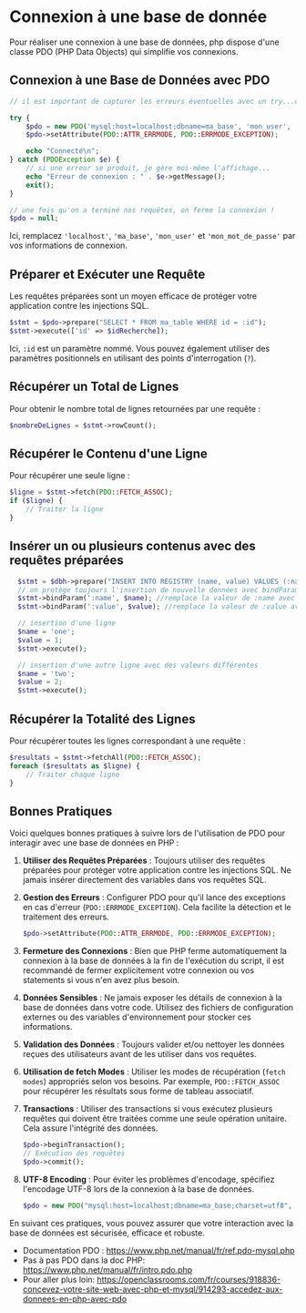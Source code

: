 # Connexion à une base de donnée

Pour réaliser une connexion à une base de données, php dispose d'une classe PDO (PHP Data Objects) qui simplifie vos connexions.

## Connexion à une Base de Données avec PDO

```php
// il est important de capturer les erreurs éventuelles avec un try...catch, de cette manière, s'il y a une erreur, elle sera capturée et remplacer par notre propre gestion des erreur :

try {
    $pdo = new PDO('mysql:host=localhost;dbname=ma_base', 'mon_user', 'mon_mot_de_passe');
    $pdo->setAttribute(PDO::ATTR_ERRMODE, PDO::ERRMODE_EXCEPTION);

    echo "Connecté\n";
} catch (PDOException $e) {
    // si une erreur se produit, je gère moi-même l'affichage...
    echo "Erreur de connexion : " . $e->getMessage();
    exit();
}

// une fois qu'on a terminé nos requêtes, on ferme la connexion !
$pdo = null;
```

Ici, remplacez `'localhost'`, `'ma_base'`, `'mon_user'` et `'mon_mot_de_passe'` par vos informations de connexion.

## Préparer et Exécuter une Requête

Les requêtes préparées sont un moyen efficace de protéger votre application contre les injections SQL.

```php
$stmt = $pdo->prepare("SELECT * FROM ma_table WHERE id = :id");
$stmt->execute(['id' => $idRecherche]);
```

Ici, `:id` est un paramètre nommé. Vous pouvez également utiliser des paramètres positionnels en utilisant des points d'interrogation (`?`).

## Récupérer un Total de Lignes

Pour obtenir le nombre total de lignes retournées par une requête :

```php
$nombreDeLignes = $stmt->rowCount();
```

## Récupérer le Contenu d'une Ligne

Pour récupérer une seule ligne :

```php
$ligne = $stmt->fetch(PDO::FETCH_ASSOC);
if ($ligne) {
    // Traiter la ligne
}
```

## Insérer un ou plusieurs contenus avec des requêtes préparées

```php
  $stmt = $dbh->prepare("INSERT INTO REGISTRY (name, value) VALUES (:name, :value)");
  // on protège toujours l'insertion de nouvelle données avec bindParam
  $stmt->bindParam(':name', $name); //remplace la valeur de :name avec une valeur échapée de la variable $name
  $stmt->bindParam(':value', $value); //remplace la valeur de :value avec une valeur échapée de la variable $value

  // insertion d'une ligne
  $name = 'one';
  $value = 1;
  $stmt->execute();

  // insertion d'une autre ligne avec des valeurs différentes
  $name = 'two';
  $value = 2;
  $stmt->execute();
```

## Récupérer la Totalité des Lignes

Pour récupérer toutes les lignes correspondant à une requête :

```php
$resultats = $stmt->fetchAll(PDO::FETCH_ASSOC);
foreach ($resultats as $ligne) {
    // Traiter chaque ligne
}
```

## Bonnes Pratiques

Voici quelques bonnes pratiques à suivre lors de l'utilisation de PDO pour interagir avec une base de données en PHP :

1. **Utiliser des Requêtes Préparées** : Toujours utiliser des requêtes préparées pour protéger votre application contre les injections SQL. Ne jamais insérer directement des variables dans vos requêtes SQL.

2. **Gestion des Erreurs** : Configurer PDO pour qu'il lance des exceptions en cas d'erreur (`PDO::ERRMODE_EXCEPTION`). Cela facilite la détection et le traitement des erreurs.

   ```php
   $pdo->setAttribute(PDO::ATTR_ERRMODE, PDO::ERRMODE_EXCEPTION);
   ```

3. **Fermeture des Connexions** : Bien que PHP ferme automatiquement la connexion à la base de données à la fin de l'exécution du script, il est recommandé de fermer explicitement votre connexion ou vos statements si vous n'en avez plus besoin.

4. **Données Sensibles** : Ne jamais exposer les détails de connexion à la base de données dans votre code. Utilisez des fichiers de configuration externes ou des variables d'environnement pour stocker ces informations.

5. **Validation des Données** : Toujours valider et/ou nettoyer les données reçues des utilisateurs avant de les utiliser dans vos requêtes.

6. **Utilisation de fetch Modes** : Utiliser les modes de récupération (`fetch modes`) appropriés selon vos besoins. Par exemple, `PDO::FETCH_ASSOC` pour récupérer les résultats sous forme de tableau associatif.

7. **Transactions** : Utiliser des transactions si vous exécutez plusieurs requêtes qui doivent être traitées comme une seule opération unitaire. Cela assure l'intégrité des données.

   ```php
   $pdo->beginTransaction();
   // Exécution des requêtes
   $pdo->commit();
   ```

8. **UTF-8 Encoding** : Pour éviter les problèmes d'encodage, spécifiez l'encodage UTF-8 lors de la connexion à la base de données.

   ```php
   $pdo = new PDO("mysql:host=localhost;dbname=ma_base;charset=utf8", "mon_user", "mon_mot_de_passe");
   ```

En suivant ces pratiques, vous pouvez assurer que votre interaction avec la base de données est sécurisée, efficace et robuste.

- Documentation PDO : https://www.php.net/manual/fr/ref.pdo-mysql.php
- Pas à pas PDO dans la doc PHP: https://www.php.net/manual/fr/intro.pdo.php
- Pour aller plus loin: https://openclassrooms.com/fr/courses/918836-concevez-votre-site-web-avec-php-et-mysql/914293-accedez-aux-donnees-en-php-avec-pdo
